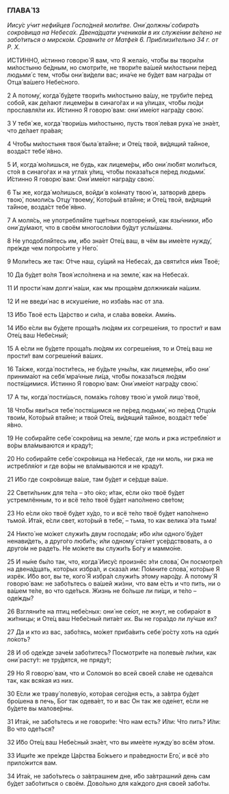### ГЛАВА́ 13

_Иису́с у́чит нефи́йцев Госпо́дней моли́тве. Они́ должны́ собира́ть сокро́вища на Небеса́х. Двена́дцати ученика́м в их служе́нии ве́лено не забо́титься о мирско́м. Сравни́те от Матфе́я 6. Приблизи́тельно 34 г. от Р. Х._

И́СТИННО, и́стинно говорю́ Я вам, что Я жела́ю, что́бы вы твори́ли ми́лостыню бе́дным, но смотри́те, не твори́те ва́шей ми́лостыни пе́ред людьми́ с тем, что́бы они́ ви́дели вас; ина́че не бу́дет вам награ́ды от Отца́ ва́шего Небе́сного.

2 А потому́, когда́ бу́дете твори́ть ми́лостыню ва́шу, не труби́те пе́ред собо́й, как де́лают лицеме́ры в синаго́гах и на у́лицах, что́бы лю́ди прославля́ли их. И́стинно Я говорю́ вам: они́ име́ют награ́ду свою́.

3 У тебя́ же, когда́ твори́шь ми́лостыню, пусть твоя́ ле́вая рука́ не зна́ет, что де́лает пра́вая;

4 Что́бы ми́лостыня твоя́ была́ вта́йне; и Оте́ц твой, ви́дящий та́йное, возда́ст тебе́ я́вно.

5 И, когда́ мо́лишься, не будь, как лицеме́ры, и́бо они́ лю́бят моли́ться, сто́я в синаго́гах и на угла́х у́лиц, что́бы показа́ться пе́ред людьми́. И́стинно Я говорю́ вам: Они́ име́ют награ́ду свою́.

6 Ты же, когда́ мо́лишься, войди́ в ко́мнату твою́ и, затвори́в дверь твою́, помоли́сь Отцу́ твоему́, Кото́рый вта́йне; и Оте́ц твой, ви́дящий та́йное, возда́ст тебе́ я́вно.

7 А моля́сь, не употребля́йте тще́тных повторе́ний, как язы́чники, и́бо они́ ду́мают, что в своём многосло́вии бу́дут услы́шаны.

8 Не уподобля́йтесь им, и́бо зна́ет Оте́ц ваш, в чём вы име́ете нужду́, пре́жде чем попро́сите у Него́.

9 Моли́тесь же так: О́тче наш, су́щий на Небеса́х, да святи́тся и́мя Твоё;

10 Да бу́дет во́ля Твоя́ испо́лнена и на земле́, как на Небеса́х.

11 И прости́ нам долги́ на́ши, как мы проща́ем должника́м на́шим.

12 И не введи́ нас в искуше́ние, но изба́вь нас от зла.

13 И́бо Твоё есть Ца́рство и си́ла, и сла́ва вове́ки. Ами́нь.

14 И́бо е́сли вы бу́дете проща́ть лю́дям их согреше́ния, то прости́т и вам Оте́ц ваш Небе́сный;

15 А е́сли не бу́дете проща́ть лю́дям их согреше́ния, то и Оте́ц ваш не прости́т вам согреше́ний ва́ших.

16 Та́кже, когда́ пости́тесь, не бу́дьте уны́лы, как лицеме́ры, и́бо они́ принима́ют на себя́ мра́чные ли́ца, что́бы показа́ться лю́дям постя́щимися. И́стинно Я говорю́ вам: Они́ име́ют награ́ду свою́.

17 А ты, когда́ пости́шься, пома́жь го́лову твою́ и умо́й лицо́ твоё,

18 Что́бы яви́ться тебе́ постя́щимся не пе́ред людьми́, но пе́ред Отцо́м твои́м, Кото́рый вта́йне; и твой Оте́ц, ви́дящий та́йное, возда́ст тебе́ я́вно.

19 Не собира́йте себе́ сокро́вищ на земле́, где моль и ржа истребля́ют и во́ры вла́мываются и краду́т;

20 Но собира́йте себе́ сокро́вища на Небеса́х, где ни моль, ни ржа не истребля́ют и где во́ры не вла́мываются и не краду́т.

21 И́бо где сокро́вище ва́ше, там бу́дет и се́рдце ва́ше.

22 Свети́льник для те́ла – э́то о́ко; и́так, е́сли о́ко твоё бу́дет устремлённым, то и всё те́ло твоё бу́дет напо́лнено све́том;

23 Но е́сли о́ко твоё бу́дет ху́до, то и всё те́ло твоё бу́дет напо́лнено тьмой. Ита́к, е́сли свет, кото́рый в тебе́, – тьма, то как велика́ э́та тьма!

24 Никто́ не мо́жет служи́ть двум господа́м; и́бо и́ли одного́ бу́дет ненави́деть, а друго́го люби́ть; и́ли одному́ ста́нет усе́рдствовать, а о друго́м не раде́ть. Не мо́жете вы служи́ть Бо́гу и маммо́не.

25 И ны́не бы́ло так, что, когда́ Иису́с произнёс э́ти слова́, Он посмотре́л на двена́дцать, кото́рых избра́л, и сказа́л им: По́мните слова́, кото́рые Я изрёк. И́бо вот, вы те, кого́ Я избра́л служи́ть э́тому наро́ду. А потому́ Я говорю́ вам: не забо́тьтесь о ва́шей жи́зни, что вам е́сть и что пить, ни о ва́шем те́ле, во что оде́ться. Жизнь не бо́льше ли пи́щи, и те́ло – оде́жды?

26 Взгляни́те на птиц небе́сных: они́ не се́ют, не жнут, не собира́ют в жи́тницы; и Оте́ц ваш Небе́сный пита́ет их. Вы не гора́здо ли лу́чше их?

27 Да и кто из вас, забо́тясь, мо́жет приба́вить себе́ ро́сту хоть на оди́н ло́коть?

28 И об оде́жде заче́м забо́титесь? Посмотри́те на полевы́е ли́лии, как они́ расту́т: не тру́дятся, не пряду́т;

29 Но Я говорю́ вам, что и Соломо́н во всей свое́й сла́ве не одева́лся так, как вся́кая из них.

30 Е́сли же траву́ полеву́ю, кото́рая сего́дня есть, а за́втра бу́дет бро́шена в печь, Бог так одева́ет, то и вас Он так же оде́нет, е́сли не бу́дете вы малове́рны.

31 Ита́к, не забо́тьтесь и не говори́те: Что нам есть? И́ли: Что пить? И́ли: Во что оде́ться?

32 И́бо Оте́ц ваш Небе́сный зна́ет, что вы име́ете нужду́ во всём э́том.

33 Ищи́те же пре́жде Ца́рства Бо́жьего и пра́ведности Его́, и всё э́то прило́жится вам.

34 Ита́к, не забо́тьтесь о за́втрашнем дне, и́бо за́втрашний день сам бу́дет забо́титься о своём. Дово́льно для ка́ждого дня свое́й забо́ты.
